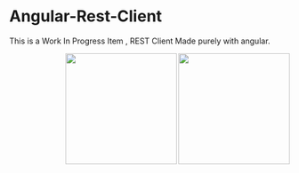 # Angular-Rest-Client
This is a Work In Progress Item , REST Client Made purely with angular.

<img src="https://ibb.co/k3mQNo" align="right" width="200" />
<img src="https://ibb.co/mnXbTT" align="right" width="200" />
